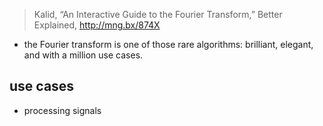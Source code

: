 >  Kalid, “An Interactive Guide to the Fourier Transform,” Better Explained, http://mng.bx/874X
- the Fourier transform is one of those rare algorithms: brilliant, elegant, and with a million use cases.
## use cases
-  processing signals
